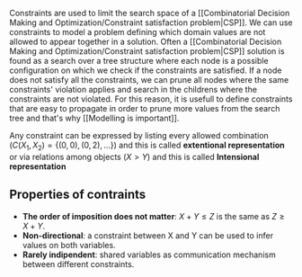Constraints are used to limit the search space of a [[Combinatorial Decision Making and Optimization/Constraint satisfaction problem|CSP]]. We can use constraints to model a problem defining which domain values are not allowed to appear together in a solution. Often a [[Combinatorial Decision Making and Optimization/Constraint satisfaction problem|CSP]] solution is found as a search over a tree structure where each node is a possible configuration on which we check if the constraints are satisfied. If a node does not satisfy all the constraints, we can prune all nodes where the same constraints' violation applies and search in the childrens where the constraints are not violated. For this reason, it is usefull to define constraints that are easy to propagate in order to prune more values from the search tree and that's why [[Modelling is important]].

Any constraint can be expressed by listing every allowed combination ($C(X_1,X_2) = \{(0,0),(0,2), \dots\}$) and this is called __extentional representation__ or via relations among objects ($X > Y$) and this is called __Intensional representation__

## Properties of contraints

- __The order of imposition does not matter__: $X + Y \leq Z$ is the same as $Z \geq X + Y$.
- __Non-directional__: a constraint between X and Y can be used to infer values on both variables.
- __Rarely indipendent__: shared variables as communication mechanism between different constraints.